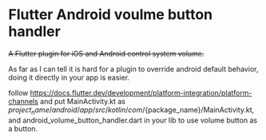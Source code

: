 # Flutter Android voulme button handler

~~A Flutter plugin for iOS and Android control system volume.~~

As far as I can tell it is hard for a plugin to override android default behavior, doing it directly in your app is easier.

follow https://docs.flutter.dev/development/platform-integration/platform-channels and put MainActivity.kt as ${project_name}/android/app/src/kotlin/com/${package_name}/MainActivity.kt, and android_volume_button_handler.dart in your lib to use volume button as a button.
